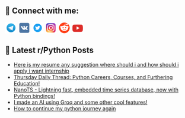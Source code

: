 ## 🔎 Connect with me:
[<img src="https://github.com/bullbesh/bullbesh/blob/main/images/Telegram.png" width="32" height="32" />](https://t.me/bullbesh)
[<img src="https://github.com/bullbesh/bullbesh/blob/main/images/VK.png" width="32" height="32" />](https://vk.com/bullbesh)
[<img src="https://github.com/bullbesh/bullbesh/blob/main/images/Twitter.png" width="32" height="32" />](https://twitter.com/bullbesh1)
[<img src="https://github.com/bullbesh/bullbesh/blob/main/images/Instagram.png" width="32" height="32" />](https://www.instagram.com/bullbesh)
[<img src="https://github.com/bullbesh/bullbesh/blob/main/images/Reddit.png" width="32" height="32" />](https://www.reddit.com/user/bullbesh)
[<img src="https://github.com/bullbesh/bullbesh/blob/main/images/YouTube.png" width="32" height="32" />](https://www.youtube.com/channel/UCtfjRs6uzgq5mfm8S06WTcg)

## 📕 Latest r/Python Posts
<!-- BLOG-POST-LIST:START -->
- [Here is my resume any suggestion where should i and how should i apply i want internship](https://www.reddit.com/r/Python/comments/1lf0591/here_is_my_resume_any_suggestion_where_should_i/)
- [Thursday Daily Thread: Python Careers, Courses, and Furthering Education!](https://www.reddit.com/r/Python/comments/1lewl21/thursday_daily_thread_python_careers_courses_and/)
- [NanoTS - Lightning fast, embedded time series database, now with Python bindings!](https://www.reddit.com/r/Python/comments/1lew5ve/nanots_lightning_fast_embedded_time_series/)
- [I made an AI using Groq and some other cool features!](https://www.reddit.com/r/Python/comments/1levsjv/i_made_an_ai_using_groq_and_some_other_cool/)
- [How to continue my python journey again](https://www.reddit.com/r/Python/comments/1lep22h/how_to_continue_my_python_journey_again/)
<!-- BLOG-POST-LIST:END -->
